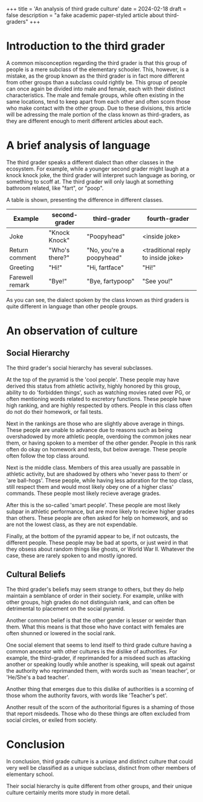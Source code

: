 +++
title = 'An analysis of third grade culture'
date = 2024-02-18
draft = false
description = "a fake academic paper-styled article about third-graders"
+++

# Introduction to the third grader

A common misconception regarding the third grader is that this group of people is a mere subclass of the elementary schooler. This, however, is a mistake, as the group known as the third grader is in fact more different from other groups than a subclass could rightly be. This group of people can once again be divided into male and female, each with their distinct characteristics. The male and female groups, while often existing in the same locations, tend to keep apart from each other and often scorn those who make contact with the other group. Due to these divisions, this article will be adressing the male portion of the class known as third-graders, as they are different enough to merit different articles about each.

# A brief analysis of language

The third grader speaks a different dialect than other classes in the ecosystem. For example, while a younger second grader might laugh at a knock knock joke, the third grader will interpret such language as boring, or something to scoff at. The third grader will only laugh at something bathroom related, like "fart", or "poop". 

A table is shown, presenting the difference in different classes.

|Example       |second-grader|third-grader|fourth-grader  |
|--------------|-------------|------------|---------------|
|Joke          |"Knock Knock"|"Poopyhead" |\<inside joke\>|
|Return comment|"Who's there?"       |"No, you're a poopyhead"|\<traditional reply to inside joke\>|
|Greeting|"Hi!"|"Hi, fartface"|"Hi!"|
|Farewell remark|"Bye!"|"Bye, fartypoop"|"See you!"|

As you can see, the dialect spoken by the class known as third graders is quite different in language than other people groups.

# An observation of culture

## Social Hierarchy

The third grader's social hierarchy has several subclasses. 

At the top of the pyramid is the 'cool people'. These people may have derived this status from athletic activity, highly honored by this group, ability to do 'forbidden things', such as watching movies rated over PG, or often mentioning words related to excretory functions. These people have high ranking, and are highly respected by others. People in this class often do not do their homework, or fail tests.

Next in the rankings are those who are slightly above average in things. These people are unable to advance due to reasons such as being overshadowed by more athletic people, overdoing the common jokes near them, or having spoken to a member of the other gender. People in this rank often do okay on homework and tests, but below average. These people often follow the top class around.

Next is the middle class. Members of this area usually are passable in athletic activity, but are shadowed by others who 'never pass to them' or 'are ball-hogs'. These people, while having less adoration for the top class, still respect them and would most likely obey one of a higher class' commands. These people most likely recieve average grades.

After this is the so-called 'smart people'. These people are most likely subpar in athletic performance, but are more likely to recieve higher grades than others. These people are often asked for help on homework, and so are not the lowest class, as they are not expendable.

Finally, at the bottom of the pyramid appear to be, if not outcasts, the different people. These people may be bad at sports, or just weird in that they obsess about random things like ghosts, or World War II. Whatever the case, these are rarely spoken to and mostly ignored.

## Cultural Beliefs

The third grader's beliefs may seem strange to others, but they do help maintain a semblance of order in their society. For example, unlike with other groups, high grades do not distinguish rank, and can often be detrimental to placement on the social pyramid.

Another common belief is that the other gender is lesser or weirder than them. What this means is that those who have contact with females are often shunned or lowered in the social rank.

One social element that seems to lend itself to third grade culture having a common ancestor with other cultures is the dislike of authorities. For example, the third-grader, if reprimanded for a misdeed such as attacking another or speaking loudly while another is speaking, will speak out against the authority who reprimanded them, with words such as 'mean teacher', or 'He/She's a bad teacher'. 

Another thing that emerges due to this dislike of authorities is a scorning of those whom the authority favors, with words like 'Teacher's pet'.

Another result of the scorn of the authoritorial figures is a shaming of those that report misdeeds. Those who do these things are often excluded from social circles, or exiled from society.

# Conclusion

In conclusion, third grade culture is a unique and distinct culture that could very well be classified as a unique subclass, distinct from other members of elementary school.

Their social hierarchy is quite different from other groups, and their unique culture certainly merits more study in more detail.
